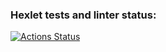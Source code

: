 ### Hexlet tests and linter status:
[![Actions Status](https://github.com/AnnaChekina/java-project-71/actions/workflows/hexlet-check.yml/badge.svg)](https://github.com/AnnaChekina/java-project-71/actions)